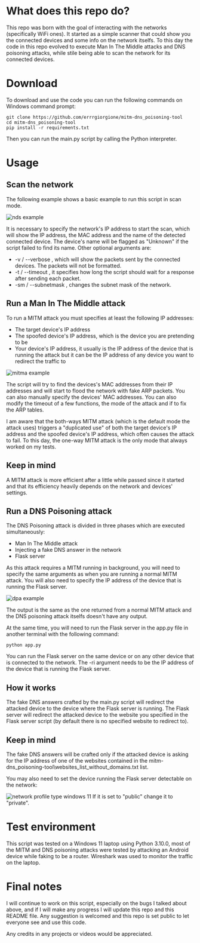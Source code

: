 # What does this repo do? 
This repo was born with the goal of interacting with the networks (specifically WiFi ones). It started as a simple scanner that could show you the connected devices and some info on the network itselfs. 
To this day the code in this repo evolved to execute Man In The Middle attacks and DNS poisoning attacks, while stile being able to scan the network for its connected devices.

# Download
To download and use the code you can run the following commands on Windows command prompt:
```
git clone https://github.com/errrgiorgione/mitm-dns_poisoning-tool
cd mitm-dns_poisoning-tool
pip install -r requirements.txt
```
Then you can run the main.py script by calling the Python interpreter.

# Usage

## Scan the network
The following example shows a basic example to run this script in scan mode.

![nds example](https://github.com/user-attachments/assets/ec87da22-f4be-4251-a250-6954e458d3c0)

It is necessary to specify the network's IP address to start the scan, which will show the IP address, the MAC address and the name of the detected connected device. The device's name will be flagged as "Unknown" if the script failed to find its name.
Other optional arguments are: 
* -v / --verbose , which will show the packets sent by the connected devices. The packets will not be formatted.
* -t / --timeout , it specifies how long the script should wait for a response after sending each packet.
* -sm / --subnetmask , changes the subnet mask of the network.

## Run a Man In The Middle attack
To run a MITM attack you must specifies at least the following IP addresses:
* The target device's IP address
* The spoofed device's IP address, which is the device you are pretending to be
* Your device's IP address, it usually is the IP address of the device that is running the attack but it can be the IP address of any device you want to redirect the traffic to
  
![mitma example](https://github.com/user-attachments/assets/1363dddc-bbd4-419b-af18-b1dd4ab4b421)

The script will try to find the devices's MAC addresses from their IP addresses and will start to flood the network with fake ARP packets.
You can also manually specify the devices' MAC addresses. You can also modify the timeout of a few functions, the mode of the attack and if to fix the ARP tables.

I am aware that the both-ways MITM attack (which is the default mode the attack uses) triggers a "duplicated use" of both the target device's IP address and the spoofed device's IP address, which often causes the attack to fail. To this day, the one-way MITM attack is the only mode that always worked on my tests.
## Keep in mind
A MITM attack is more efficient after a little while passed since it started and that its efficiency heavily depends on the network and devices' settings.

## Run a DNS Poisoning attack
The DNS Poisoning attack is divided in three phases which are executed simultaneously:
* Man In The Middle attack
* Injecting a fake DNS answer in the network
* Flask server 

As this attack requires a MITM running in background, you will need to specify the same arguments as when you are running a normal MITM attack. You will also need to specify the IP address of the device that is running the Flask server.

![dpa example](https://github.com/user-attachments/assets/fec9dda6-1c14-4ea8-9310-120e528559d5)

The output is the same as the one returned from a normal MITM attack and the DNS poisoning attack itselfs doesn't have any output.

At the same time, you will need to run the Flask server in the app.py file in another terminal with the following command:
```
python app.py
```
You can run the Flask server on the same device or on any other device that is connected to the network. The -ri argument needs to be the IP address of the device that is running the Flask server.

## How it works
The fake DNS answers crafted by the main.py script will redirect the attacked device to the device where the Flask server is running. The Flask server will redirect the attacked device to the website you specified in the Flask server script (by default there is no specified website to redirect to).

## Keep in mind
The fake DNS answers will be crafted only if the attacked device is asking for the IP address of one of the websites contained in the mitm-dns_poisoning-tool\websites_list_without_domains.txt list.  

You may also need to set the device running the Flask server detectable on the network:

![network profile type windows 11](https://github.com/user-attachments/assets/f59ff4dc-8d1b-48d0-9ca1-f8c0ea088604)
If it is set to "public" change it to "private".

# Test environment
This script was tested on a Windows 11 laptop using Python 3.10.0, most of the MITM and DNS poisoning attacks were tested by attacking an Android device while faking to be a router. Wireshark was used to monitor the traffic on the laptop.

# Final notes
I will continue to work on this script, especially on the bugs I talked about above, and if I will make any progress I will update this repo and this README file. 
Any suggestion is welcomed and this repo is set public to let everyone see and use this code.

Any credits in any projects or videos would be appreciated.
